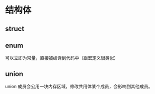 # 结构体

## struct

## enum

可以立即为常量，直接被编译到代码中（跟宏定义很类似）

## union

union 成员会公用一块内存区域，修改共用体某个成员，会影响到其他成员。
